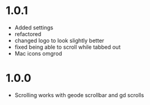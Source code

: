 # 1.0.1
- Added settings
- refactored
- changed logo to look slightly better
- fixed being able to scroll while tabbed out
- Mac icons omgrod
# 1.0.0
- Scrolling works with geode scrollbar and gd scrolls